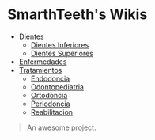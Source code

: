 # SmarthTeeth's Wikis
- [Dientes]()
  - [Dientes Inferiores](Dientes/Inferiores.md)
  - [Dientes Superiores](Dientes/Superiores.md)
- [Enfermedades](Enfermedades/Enfermedades.md)
- [Tratamientos]()
  - [Endodoncia](Tratamientos/Endodoncia.md)
  - [Odontopediatria](Tratamientos/Odontopediatria.md)
  - [Ortodoncia](Tratamientos/Ortodoncia.md)
  - [Periodoncia](Tratamientos/Periodoncia.md)
  - [Reabilitacion](Tratamientos/Rehabilitacion.md)
> An awesome project.
